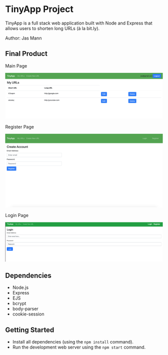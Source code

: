 # TinyApp Project

TinyApp is a full stack web application built with Node and Express that allows users to shorten long URLs (à la bit.ly).

Author: Jas Mann

## Final Product

Main Page

!["Screenshot of URLs page"](https://github.com/jasforshort/tinyapp/blob/main/docs/urls-page.png)

Register Page

!["Screenshot of register page"](https://github.com/jasforshort/tinyapp/blob/main/docs/register-page.png)

Login Page

!["Screenshot of login page"](https://github.com/jasforshort/tinyapp/blob/main/docs/login-page.png)


## Dependencies

- Node.js
- Express
- EJS
- bcrypt
- body-parser
- cookie-session


## Getting Started

- Install all dependencies (using the `npm install` command).
- Run the development web server using the `npm start` command.